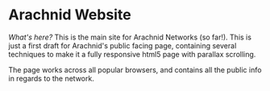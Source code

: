 # Arachnid Website

*What's here?*
This is the main site for Arachnid Networks (so far!). This is just a first draft for Arachnid's public facing page, containing several techniques to make it a fully responsive html5 page with parallax scrolling. </br>

The page works across all popular browsers, and contains all the public info in regards to the network.
